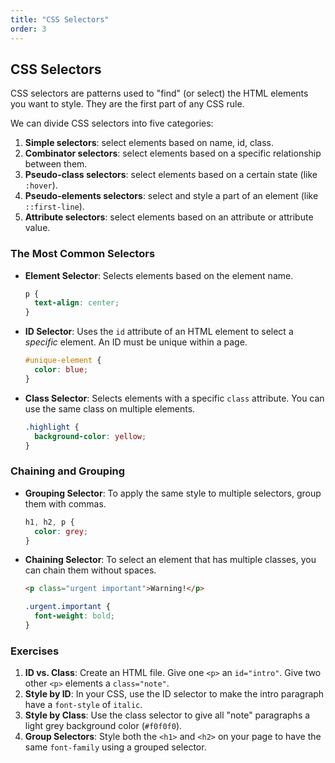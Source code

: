 ```yaml
---
title: "CSS Selectors"
order: 3
---
```


## CSS Selectors

CSS selectors are patterns used to "find" (or select) the HTML elements you want to style. They are the first part of any CSS rule.

We can divide CSS selectors into five categories:

1.  **Simple selectors**: select elements based on name, id, class.
2.  **Combinator selectors**: select elements based on a specific relationship between them.
3.  **Pseudo-class selectors**: select elements based on a certain state (like `:hover`).
4.  **Pseudo-elements selectors**: select and style a part of an element (like `::first-line`).
5.  **Attribute selectors**: select elements based on an attribute or attribute value.

### The Most Common Selectors

-   **Element Selector**: Selects elements based on the element name.
    ```css
    p {
      text-align: center;
    }
    ```
-   **ID Selector**: Uses the `id` attribute of an HTML element to select a *specific* element. An ID must be unique within a page.
    ```css
    #unique-element {
      color: blue;
    }
    ```
-   **Class Selector**: Selects elements with a specific `class` attribute. You can use the same class on multiple elements.
    ```css
    .highlight {
      background-color: yellow;
    }
    ```

### Chaining and Grouping

-   **Grouping Selector**: To apply the same style to multiple selectors, group them with commas.
    ```css
    h1, h2, p {
      color: grey;
    }
    ```
-   **Chaining Selector**: To select an element that has multiple classes, you can chain them without spaces.
    ```html
    <p class="urgent important">Warning!</p>
    ```
    ```css
    .urgent.important {
      font-weight: bold;
    }
    ```

### Exercises

1.  **ID vs. Class**: Create an HTML file. Give one `<p>` an `id="intro"`. Give two other `<p>` elements a `class="note"`.
2.  **Style by ID**: In your CSS, use the ID selector to make the intro paragraph have a `font-style` of `italic`.
3.  **Style by Class**: Use the class selector to give all "note" paragraphs a light grey background color (`#f0f0f0`).
4.  **Group Selectors**: Style both the `<h1>` and `<h2>` on your page to have the same `font-family` using a grouped selector.

